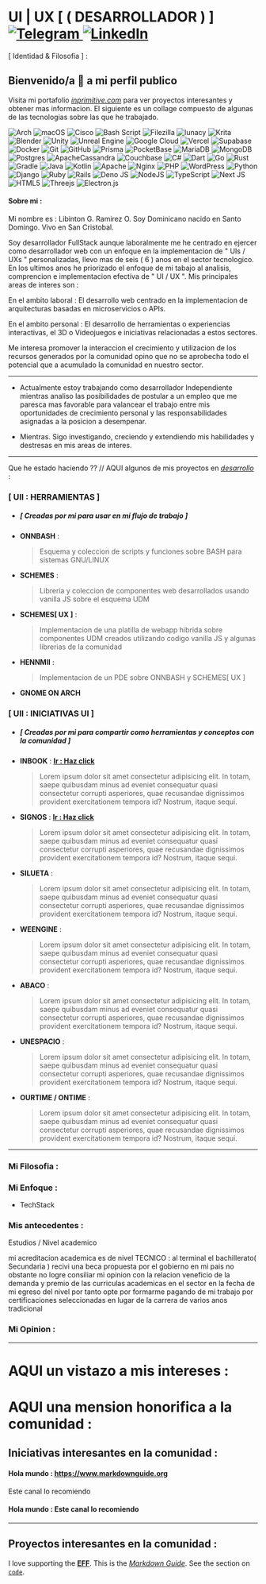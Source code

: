 # UI | UX  [ ( DESARROLLADOR )   ] [ ![Telegram](https://img.shields.io/badge/Telegram-2CA5E0?style=for-the-badge&logo=telegram&logoColor=white) ](https://t.me/Libintong21)[ ![LinkedIn](https://img.shields.io/badge/linkedin-%230077B5.svg?style=for-the-badge&logo=linkedin&logoColor=white) ](https://www.linkedin.com/in/libinton-g-ramirez-o-a93102169/)

[ Identidad & Filosofia ] : 

## Bienvenido/a 👋 a mi perfil publico

Visita mi portafolio *[inprimitive.com](https://www.inprimitive.com)* para ver proyectos interesantes y obtener mas informacion. El siguiente es un collage compuesto de algunas de las tecnologias sobre las que he trabajado.


![Arch](https://img.shields.io/badge/Arch%20Linux-1793D1?logo=arch-linux&logoColor=fff&style=for-the-badge)
![macOS](https://img.shields.io/badge/mac%20os-990099?style=for-the-badge&logo=macos&logoColor=F0F0F0)
![Cisco](https://img.shields.io/badge/cisco-%23049fd9.svg?style=for-the-badge&logo=cisco&logoColor=black)
![Bash Script](https://img.shields.io/badge/bash_script-%23555555.svg?style=for-the-badge&logo=gnu-bash&logoColor=white)
![Filezilla](https://img.shields.io/badge/filezilla-red.svg?style=for-the-badge&logo=filezilla&logoColor=f5f5f5)
![lunacy](https://img.shields.io/badge/lunacy-blue.svg?style=for-the-badge&logo=lunacy&logoColor=f5f5f5)
![Krita](https://img.shields.io/badge/Krita-203759?style=for-the-badge&logo=krita&logoColor=EEF37B)
![Blender](https://img.shields.io/badge/blender-%23F5792A.svg?style=for-the-badge&logo=blender&logoColor=white)
![Unity](https://img.shields.io/badge/unity-%23000000.svg?style=for-the-badge&logo=unity&logoColor=white)
![Unreal Engine](https://img.shields.io/badge/unrealengine-%23313131.svg?style=for-the-badge&logo=unrealengine&logoColor=white)
![Google Cloud](https://img.shields.io/badge/GoogleCloud-%234285F4.svg?style=for-the-badge&logo=google-cloud&logoColor=white)
![Vercel](https://img.shields.io/badge/vercel-%23555555.svg?style=for-the-badge&logo=vercel&logoColor=white)
![Supabase](https://img.shields.io/badge/Supabase-3ECF8E?style=for-the-badge&logo=supabase&logoColor=white)
![Docker](https://img.shields.io/badge/docker-%230db7ed.svg?style=for-the-badge&logo=docker&logoColor=white)
![Git](https://img.shields.io/badge/git-%23F05033.svg?style=for-the-badge&logo=git&logoColor=white)
![GitHub](https://img.shields.io/badge/github-%23121011.svg?style=for-the-badge&logo=github&logoColor=white)
![Prisma](https://img.shields.io/badge/Prisma-3982CE?style=for-the-badge&logo=Prisma&logoColor=white)
![PocketBase](https://img.shields.io/badge/pocketbase-%23b8dbe4.svg?style=for-the-badge&logo=Pocketbase&logoColor=black)
![MariaDB](https://img.shields.io/badge/MariaDB-003545?style=for-the-badge&logo=mariadb&logoColor=white)
![MongoDB](https://img.shields.io/badge/MongoDB-%234ea94b.svg?style=for-the-badge&logo=mongodb&logoColor=white)
![Postgres](https://img.shields.io/badge/postgres-%23316192.svg?style=for-the-badge&logo=postgresql&logoColor=white)
![ApacheCassandra](https://img.shields.io/badge/cassandra-%231287B1.svg?style=for-the-badge&logo=apache-cassandra&logoColor=white)
![Couchbase](https://img.shields.io/badge/Couchbase-EA2328?style=for-the-badge&logo=couchbase&logoColor=white)
![C#](https://img.shields.io/badge/c%23-%23239120.svg?style=for-the-badge&logo=csharp&logoColor=white)
![Dart](https://img.shields.io/badge/dart-%230175C2.svg?style=for-the-badge&logo=dart&logoColor=white)
![Go](https://img.shields.io/badge/go-%2300ADD8.svg?style=for-the-badge&logo=go&logoColor=white)
![Rust](https://img.shields.io/badge/rust-%23444444.svg?style=for-the-badge&logo=rust&logoColor=white)
![Gradle](https://img.shields.io/badge/Gradle-02303A.svg?style=for-the-badge&logo=Gradle&logoColor=white)
![Java](https://img.shields.io/badge/java-%23ED8B00.svg?style=for-the-badge&logo=openjdk&logoColor=white)
![Kotlin](https://img.shields.io/badge/kotlin-%237F52FF.svg?style=for-the-badge&logo=kotlin&logoColor=white)
![Apache](https://img.shields.io/badge/apache-%23D42029.svg?style=for-the-badge&logo=apache&logoColor=white)
![Nginx](https://img.shields.io/badge/nginx-%23009639.svg?style=for-the-badge&logo=nginx&logoColor=white)
![PHP](https://img.shields.io/badge/php-%23777BB4.svg?style=for-the-badge&logo=php&logoColor=white)
![WordPress](https://img.shields.io/badge/WordPress-%23117AC9.svg?style=for-the-badge&logo=WordPress&logoColor=white)
![Python](https://img.shields.io/badge/python-3670A0?style=for-the-badge&logo=python&logoColor=ffdd54)
![Django](https://img.shields.io/badge/django-%23092E20.svg?style=for-the-badge&logo=django&logoColor=white)
![Ruby](https://img.shields.io/badge/ruby-%23CC342D.svg?style=for-the-badge&logo=ruby&logoColor=white)
![Rails](https://img.shields.io/badge/rails-%23CC0000.svg?style=for-the-badge&logo=ruby-on-rails&logoColor=white)
![Deno JS](https://img.shields.io/badge/deno%20js-000000?style=for-the-badge&logo=deno&logoColor=white)
![NodeJS](https://img.shields.io/badge/node.js-6DA55F?style=for-the-badge&logo=node.js&logoColor=white)
![TypeScript](https://img.shields.io/badge/typescript-%23007ACC.svg?style=for-the-badge&logo=typescript&logoColor=white)
![Next JS](https://img.shields.io/badge/Next-gray?style=for-the-badge&logo=next.js&logoColor=white)
![HTML5](https://img.shields.io/badge/html5-%23E34F26.svg?style=for-the-badge&logo=html5&logoColor=white)
![Threejs](https://img.shields.io/badge/threejs-blue?style=for-the-badge&logo=three.js&logoColor=white)
![Electron.js](https://img.shields.io/badge/Electron-191970?style=for-the-badge&logo=Electron&logoColor=white)



#### Sobre mi : 

Mi nombre es : Libinton G. Ramirez O. Soy Dominicano nacido en Santo Domingo. Vivo en San Cristobal. 

Soy desarrollador FullStack aunque laboralmente me he centrado en ejercer como desarrollador web con un enfoque en la implementacion de " UIs / UXs " personalizadas, llevo mas de seis ( 6 ) anos en el sector tecnologico. En los ultimos anos he priorizado el enfoque de mi tabajo al analisis, comprencion e implementacion efectiva de " UI / UX ". Mis principales areas de interes son :

En el ambito laboral : El desarrollo web centrado en la implementacion de arquitecturas basadas en microservicios o APIs. 

En el ambito personal : El desarrollo de herramientas o experiencias interactivas, el 3D o Videojuegos e iniciativas relacionadas a estos sectores. 

Me interesa promover la interaccion el crecimiento y utilizacion de los recursos generados por la comunidad opino que no se aprobecha todo el potencial que a acumulado la comunidad en nuestro sector.

----

- Actualmente estoy trabajando como desarrollador Independiente mientras analiso las posibilidades de postular a un empleo que me paresca mas favorable para valancear el trabajo entre mis oportunidades de crecimiento personal y las responsabilidades asignadas a la posicion a desempenar.

- Mientras. Sigo investigando, creciendo y extendiendo mis habilidades y destresas en mis areas de interes.

---

Que he estado haciendo ?? // AQUI algunos de mis proyectos en *[desarrollo](https://www.inprimitive.com/diaries)* :

### [ UII : HERRAMIENTAS ] 
- ##### [ Creadas por mi para usar en mi flujo de trabajo ]

- **ONNBASH** : 

  > Esquema y coleccion de scripts y funciones sobre BASH para sistemas GNU/LINUX

- **SCHEMES** : 
  > Libreria y coleccion de componentes web desarrollados usando vanilla JS sobre el esquema UDM
- **SCHEMES[ UX ]** : 
  > Implementacion de una platilla de webapp hibrida sobre componentes UDM creados utilizando codigo vanilla JS y algunas librerias de la comunidad  
- **HENNMII** : 
  > Implementacion de un PDE sobre ONNBASH y SCHEMES[ UX ]  
- **GNOME ON ARCH**

### [ UII : INICIATIVAS UI ]
- ##### [ Creadas por mi para compartir como herramientas y conceptos con la comunidad ]

- **INBOOK** : **[Ir : Haz click](https://www.inprimitive.com/diaries)** 
  > Lorem ipsum dolor sit amet consectetur adipisicing elit. In totam, saepe quibusdam minus ad eveniet consequatur quasi consectetur corrupti asperiores, quae recusandae dignissimos provident exercitationem tempora id? Nostrum, itaque sequi.
- **SIGNOS** : **[Ir : Haz click](https://www.inprimitive.com/diaries)**
  > Lorem ipsum dolor sit amet consectetur adipisicing elit. In totam, saepe quibusdam minus ad eveniet consequatur quasi consectetur corrupti asperiores, quae recusandae dignissimos provident exercitationem tempora id? Nostrum, itaque sequi.
- **SILUETA** :
  > Lorem ipsum dolor sit amet consectetur adipisicing elit. In totam, saepe quibusdam minus ad eveniet consequatur quasi consectetur corrupti asperiores, quae recusandae dignissimos provident exercitationem tempora id? Nostrum, itaque sequi.
- **WEENGINE** :
  > Lorem ipsum dolor sit amet consectetur adipisicing elit. In totam, saepe quibusdam minus ad eveniet consequatur quasi consectetur corrupti asperiores, quae recusandae dignissimos provident exercitationem tempora id? Nostrum, itaque sequi.
- **ABACO** :
  > Lorem ipsum dolor sit amet consectetur adipisicing elit. In totam, saepe quibusdam minus ad eveniet consequatur quasi consectetur corrupti asperiores, quae recusandae dignissimos provident exercitationem tempora id? Nostrum, itaque sequi.
- **UNESPACIO** :
  > Lorem ipsum dolor sit amet consectetur adipisicing elit. In totam, saepe quibusdam minus ad eveniet consequatur quasi consectetur corrupti asperiores, quae recusandae dignissimos provident exercitationem tempora id? Nostrum, itaque sequi.
- **OURTIME / ONTIME** :
  > Lorem ipsum dolor sit amet consectetur adipisicing elit. In totam, saepe quibusdam minus ad eveniet consequatur quasi consectetur corrupti asperiores, quae recusandae dignissimos provident exercitationem tempora id? Nostrum, itaque sequi.

---

### Mi Filosofia :

### Mi Enfoque :
- TechStack

### Mis antecedentes :

Estudios / Nivel academico

mi acreditacion academica es de nivel TECNICO : al terminal el bachillerato( Secundaria ) recivi una beca propuesta por el gobierno en mi pais no obstante no logre consiliar mi opinion con la relacion veneficio de la demanda y premio de las curriculas academicas en el sector en la fecha de mi egreso del nivel por tanto opte por formarme pagando de mi trabajo por certificaciones seleccionadas en lugar de la carrera de varios anos tradicional 

### Mi Opinion :

---


# AQUI un vistazo a mis intereses :

# AQUI una mension honorifica a la comunidad :

## Iniciativas interesantes en la comunidad :

#### Hola mundo : <https://www.markdownguide.org>

Este canal lo recomiendo

#### Hola mundo : Este canal lo recomiendo

---

## Proyectos interesantes en la comunidad :




I love supporting the **[EFF](https://eff.org)**.
This is the *[Markdown Guide](https://www.markdownguide.org)*.
See the section on [`code`](#code).


<!--
**AlbumCorvus/AlbumCorvus** is a ✨ _special_ ✨ repository because its `README.md` (this file) appears on your GitHub profile.

Here are some ideas to get you started:

- 🔭 I’m currently working on ...
- 🌱 I’m currently learning ...
- 👯 I’m looking to collaborate on ...
- 🤔 I’m looking for help with ...
- 💬 Ask me about ...
- 📫 How to reach me: ...
- 😄 Pronouns: ...
- ⚡ Fun fact: ...
-->
